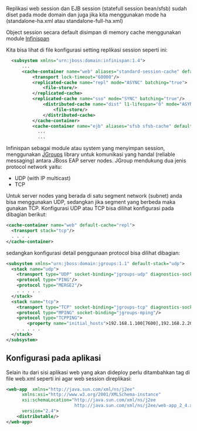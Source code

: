 Replikasi web session dan EJB session (statefull session bean/sfsb) sudah diset pada mode domain dan juga jika kita menggunakan mode ha (standalone-ha.xml atau standalone-full-ha.xml)

Object session secara default disimpan di memory cache menggunakan module [Infinispan](http://infinispan.org/)

Kita bisa lihat di file konfigurasi setting replikasi session seperti ini:

```xml
  <subsystem xmlns="urn:jboss:domain:infinispan:1.4">
      ...
      <cache-container name="web" aliases="standard-session-cache" default-cache="repl" module="org.jboss.as.clustering.web.infinispan">
          <transport lock-timeout="60000"/>
          <replicated-cache name="repl" mode="ASYNC" batching="true">
              <file-store/>
          </replicated-cache>
          <replicated-cache name="sso" mode="SYNC" batching="true"/>
              <distributed-cache name="dist" l1-lifespan="0" mode="ASYNC" batching="true">
                  <file-store/>
              </distributed-cache>
          </cache-container>
          <cache-container name="ejb" aliases="sfsb sfsb-cache" default-cache="repl" module="org.jboss.as.clustering.ejb3.infinispan">
            ...
            ...
```

Infinispan sebagai module atau system yang menyimpan session, menggunakan [JGroups](http://www.jgroups.org/) library untuk komunikasi yang handal (reliable messaging) antara JBoss EAP server nodes. JGroup mendukung dua jenis protocol network yaitu:

* UDP (with IP multicast)
* TCP

Untuk server nodes yang berada di satu segment network (subnet) anda bisa menggunakan UDP, sedangkan jika segment yang berbeda maka gunakan TCP. Konfigurasi UDP atau TCP bisa dilihat konfigurasi pada dibagian berikut:

```xml
<cache-container name="web" default-cache="repl"> 
  <transport stack="tcp"/> 
  . . . .
</cache-container>
```

sedangkan konfigurasi detail penggunaan protocol bisa dilihat dibagian:

```xml
<subsystem xmlns="urn:jboss:domain:jgroups:1.1" default-stack="udp">
  <stack name="udp">
    <transport type="UDP" socket-binding="jgroups-udp" diagnostics-socket-binding="jgroups-diagnostics"/>
    <protocol type="PING"/>
    <protocol type="MERGE2"/>
    . . . . .
  </stack>
  <stack name="tcp">
    <transport type="TCP" socket-binding="jgroups-tcp" diagnostics-socket-binding="jgroups-diagnostics"/>
    <protocol type="MPING" socket-binding="jgroups-mping"/>
    <protocol type="TCPPING">
        <property name="initial_hosts">192.168.1.100[7600],192.168.2.200[7600]</property>
    . . . . .
  </stack>
</subsystem>
```

## Konfigurasi pada aplikasi

Selain itu dari sisi aplikasi web yang akan dideploy perlu ditambahkan tag <distributable/> di file web.xml seperti ini agar  web session direplikasi:

```xml
<web-app  xmlns="http://java.sun.com/xml/ns/j2ee"
      xmlns:xsi="http://www.w3.org/2001/XMLSchema-instance" 
      xsi:schemaLocation="http://java.sun.com/xml/ns/j2ee 
                          http://java.sun.com/xml/ns/j2ee/web-app_2_4.xsd" 
      version="2.4">
    <distributable/>
</web-app>
```

